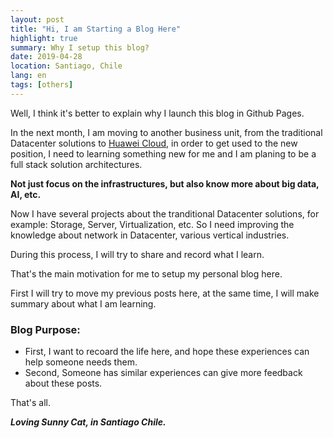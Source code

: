```yaml
---
layout: post
title: "Hi, I am Starting a Blog Here"
highlight: true
summary: Why I setup this blog? 
date: 2019-04-28
location: Santiago, Chile
lang: en
tags: [others]
---
```


Well, I think it's better to explain why I launch this blog in Github Pages.

In the next month, I am moving to another business unit, from the traditional Datacenter solutions to [Huawei Cloud](https://www.huaweicloud.com), in order to get used to the new position, I need to learning something new for me and I am planing to be a full stack solution architectures. 

**Not just focus on the infrastructures, but also know more about big data, AI, etc.**

Now I have several projects about the tranditional Datacenter solutions, for example: Storage, Server, Virtualization, etc. So I need improving the knowledge about network in Datacenter, various vertical industries.

During this process, I will try to share and record what I learn.

That's the main motivation for me to setup my personal blog here.

First I will try to move my previous posts here, at the same time, I will make summary about what I am learning.

### Blog Purpose: ###

* First, I want to recoard the life here, and hope these experiences can help someone needs them.
* Second, Someone has similar experiences can give more feedback about these posts. 


That's all. 

*__Loving Sunny Cat, in Santiago Chile.__*
